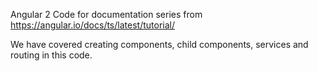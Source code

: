 Angular 2 Code for documentation series from https://angular.io/docs/ts/latest/tutorial/

We have covered creating components, child components, services and routing in this code.